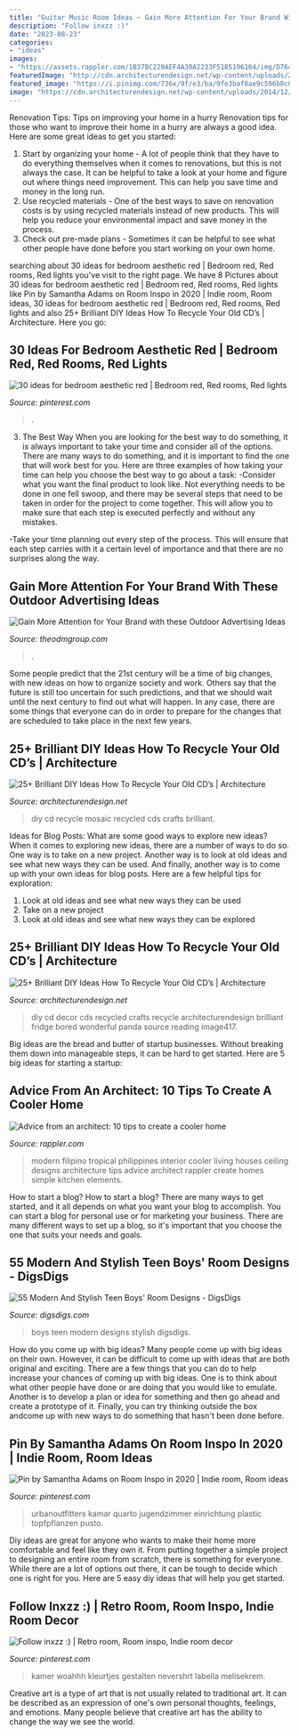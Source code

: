 ```yaml
---
title: "Guitar Music Room Ideas ~ Gain More Attention For Your Brand With These Outdoor Advertising Ideas"
description: "Follow inxzz :)"
date: "2023-08-23"
categories:
- "ideas"
images:
- "https://assets.rappler.com/1B37BC229AEF4A30A2233F5185196164/img/D76470A219B04640BBFE967A5A344423/20160211-Cooler_Homes-004.jpg"
featuredImage: "http://cdn.architecturendesign.net/wp-content/uploads/2014/12/AD-Recycled-DIY-Old-CD-Crafts-29.jpg"
featured_image: "https://i.pinimg.com/736x/9f/e3/ba/9fe3baf8ae9c596b8c0ea8229e468edc.jpg"
image: "https://cdn.architecturendesign.net/wp-content/uploads/2014/12/AD-Recycled-DIY-Old-CD-Crafts-5.jpg"
---
```



Renovation Tips: Tips on improving your home in a hurry
Renovation tips for those who want to improve their home in a hurry are always a good idea. Here are some great ideas to get you started: 
 1. Start by organizing your home - A lot of people think that they have to do everything themselves when it comes to renovations, but this is not always the case. It can be helpful to take a look at your home and figure out where things need improvement. This can help you save time and money in the long run. 
2. Use recycled materials - One of the best ways to save on renovation costs is by using recycled materials instead of new products. This will help you reduce your environmental impact and save money in the process. 
3. Check out pre-made plans - Sometimes it can be helpful to see what other people have done before you start working on your own home.

	

		
searching about 30 ideas for bedroom aesthetic red | Bedroom red, Red rooms, Red lights you've visit to the right page. We have 8 Pictures about 30 ideas for bedroom aesthetic red | Bedroom red, Red rooms, Red lights like Pin by Samantha Adams on Room Inspo in 2020 | Indie room, Room ideas, 30 ideas for bedroom aesthetic red | Bedroom red, Red rooms, Red lights and also 25+ Brilliant DIY Ideas How To Recycle Your Old CD’s | Architecture. Here you go:
		
    
## 30 Ideas For Bedroom Aesthetic Red | Bedroom Red, Red Rooms, Red Lights

<img loading=lazy src="https://i.pinimg.com/736x/1a/c8/65/1ac8653f313faa8f3e42b69321431dec.jpg" onerror="this.onerror=null;this.src='https://tse4.mm.bing.net/th?id=OIP.TcJoOThM0iHgKuiPqrejpAAAAA&amp;pid=15.1';" alt="30 ideas for bedroom aesthetic red | Bedroom red, Red rooms, Red lights">

_Source: pinterest.com_

>. 

	

3) The Best Way
When you are looking for the best way to do something, it is always important to take your time and consider all of the options. There are many ways to do something, and it is important to find the one that will work best for you. Here are three examples of how taking your time can help you choose the best way to go about a task: 
-Consider what you want the final product to look like. Not everything needs to be done in one fell swoop, and there may be several steps that need to be taken in order for the project to come together. This will allow you to make sure that each step is executed perfectly and without any mistakes.

-Take your time planning out every step of the process. This will ensure that each step carries with it a certain level of importance and that there are no surprises along the way.

    
## Gain More Attention For Your Brand With These Outdoor Advertising Ideas

<img loading=lazy src="https://www.theodmgroup.com/wp-content/uploads/2019/12/Branded-Advertising-Ideas-3.gif" onerror="this.onerror=null;this.src='https://tse3.mm.bing.net/th?id=OIP.NkDI1CO6c2MT8z77RfAIBQHaJ4&amp;pid=15.1';" alt="Gain More Attention for Your Brand with these Outdoor Advertising Ideas">

_Source: theodmgroup.com_

>. 

	

Some people predict that the 21st century will be a time of big changes, with new ideas on how to organize society and work. Others say that the future is still too uncertain for such predictions, and that we should wait until the next century to find out what will happen. In any case, there are some things that everyone can do in order to prepare for the changes that are scheduled to take place in the next few years.

    
## 25+ Brilliant DIY Ideas How To Recycle Your Old CD’s | Architecture

<img loading=lazy src="https://cdn.architecturendesign.net/wp-content/uploads/2014/12/AD-Recycled-DIY-Old-CD-Crafts-5.jpg" onerror="this.onerror=null;this.src='https://tse4.mm.bing.net/th?id=OIP.qaYaLOAhG-nNVBebR203hgHaLG&amp;pid=15.1';" alt="25+ Brilliant DIY Ideas How To Recycle Your Old CD’s | Architecture">

_Source: architecturendesign.net_

>diy cd recycle mosaic recycled cds crafts brilliant. 

	

Ideas for Blog Posts: What are some good ways to explore new ideas?
When it comes to exploring new ideas, there are a number of ways to do so. One way is to take on a new project. Another way is to look at old ideas and see what new ways they can be used. And finally, another way is to come up with your own ideas for blog posts. Here are a few helpful tips for exploration: 
1. Look at old ideas and see what new ways they can be used
2. Take on a new project
3. Look at old ideas and see what new ways they can be explored  
    
## 25+ Brilliant DIY Ideas How To Recycle Your Old CD’s | Architecture

<img loading=lazy src="http://cdn.architecturendesign.net/wp-content/uploads/2014/12/AD-Recycled-DIY-Old-CD-Crafts-29.jpg" onerror="this.onerror=null;this.src='https://tse4.mm.bing.net/th?id=OIP.TG8TzOOpJOhc5JWawPOsnQHaJ3&amp;pid=15.1';" alt="25+ Brilliant DIY Ideas How To Recycle Your Old CD’s | Architecture">

_Source: architecturendesign.net_

>diy cd decor cds recycled crafts recycle architecturendesign brilliant fridge bored wonderful panda source reading image417. 

	

Big ideas are the bread and butter of startup businesses. Without breaking them down into manageable steps, it can be hard to get started. Here are 5 big ideas for starting a startup: 

    
## Advice From An Architect: 10 Tips To Create A Cooler Home

<img loading=lazy src="https://assets.rappler.com/1B37BC229AEF4A30A2233F5185196164/img/D76470A219B04640BBFE967A5A344423/20160211-Cooler_Homes-004.jpg" onerror="this.onerror=null;this.src='https://tse4.mm.bing.net/th?id=OIP.0gxLa_hHFX7N8zKPUcQhfQHaLH&amp;pid=15.1';" alt="Advice from an architect: 10 tips to create a cooler home">

_Source: rappler.com_

>modern filipino tropical philippines interior cooler living houses ceiling designs architecture tips advice architect rappler create homes simple kitchen elements. 

	

How to start a blog?
How to start a blog? There are many ways to get started, and it all depends on what you want your blog to accomplish. You can start a blog for personal use or for marketing your business. There are many different ways to set up a blog, so it's important that you choose the one that suits your needs and goals.

    
## 55 Modern And Stylish Teen Boys&#039; Room Designs - DigsDigs

<img loading=lazy src="https://www.digsdigs.com/photos/2015/06/36-modern-and-stylish-teen-boys-room-designs-15.jpg" onerror="this.onerror=null;this.src='https://tse1.mm.bing.net/th?id=OIP.9S5_fmP0IDAbxhZxPdrShQHaJ3&amp;pid=15.1';" alt="55 Modern And Stylish Teen Boys&#039; Room Designs - DigsDigs">

_Source: digsdigs.com_

>boys teen modern designs stylish digsdigs. 

	

How do you come up with big ideas?
Many people come up with big ideas on their own. However, it can be difficult to come up with ideas that are both original and exciting. There are a few things that you can do to help increase your chances of coming up with big ideas. One is to think about what other people have done or are doing that you would like to emulate. Another is to develop a plan or idea for something and then go ahead and create a prototype of it. Finally, you can try thinking outside the box andcome up with new ways to do something that hasn't been done before.

    
## Pin By Samantha Adams On Room Inspo In 2020 | Indie Room, Room Ideas

<img loading=lazy src="https://i.pinimg.com/736x/9f/e3/ba/9fe3baf8ae9c596b8c0ea8229e468edc.jpg" onerror="this.onerror=null;this.src='https://tse1.mm.bing.net/th?id=OIP.y0bif4X9eAHJj6fPUu572wHaJ4&amp;pid=15.1';" alt="Pin by Samantha Adams on Room Inspo in 2020 | Indie room, Room ideas">

_Source: pinterest.com_

>urbanoutfitters kamar quarto jugendzimmer einrichtung plastic topfpflanzen pusto. 

	

Diy ideas are great for anyone who wants to make their home more comfortable and feel like they own it. From putting together a simple project to designing an entire room from scratch, there is something for everyone. While there are a lot of options out there, it can be tough to decide which one is right for you. Here are 5 easy diy ideas that will help you get started.

    
## Follow Inxzz :) | Retro Room, Room Inspo, Indie Room Decor

<img loading=lazy src="https://i.pinimg.com/736x/e8/42/2d/e8422db748d3f47d6222ddae8e87439f.jpg" onerror="this.onerror=null;this.src='https://tse4.mm.bing.net/th?id=OIP.C14MzP1xhzGVNvcrEOUyhQHaNK&amp;pid=15.1';" alt="Follow inxzz :) | Retro room, Room inspo, Indie room decor">

_Source: pinterest.com_

>kamer woahhh kleurtjes gestalten nevershrt labella melisekrem. 

	

Creative art is a type of art that is not usually related to traditional art. It can be described as an expression of one's own personal thoughts, feelings, and emotions. Many people believe that creative art has the ability to change the way we see the world.

